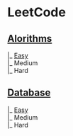 # LeetCode
## [Alorithms](https://github.com/truonganhvu205/leetcode/tree/main/algorithms)
   |_ [Easy](https://github.com/truonganhvu205/leetcode/tree/main/algorithms/easy)  
   |_ Medium  
   |_ Hard

## [Database](https://github.com/truonganhvu205/leetcode/tree/main/database)
   |_ [Easy](https://github.com/truonganhvu205/leetcode/tree/main/database/easy)  
   |_ Medium  
   |_ Hard